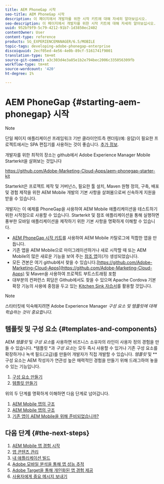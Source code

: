 ```yaml
---
title: AEM PhoneGap 시작
seo-title: AEM PhoneGap 시작
description: 이 페이지에서 개발자를 위한 시작 키트에 대해 자세히 알아보십시오.
seo-description: 이 페이지에서 개발자를 위한 시작 키트에 대해 자세히 알아보십시오.
uuid: 952bf9f9-5c79-4212-91b7-1d3850ec2402
contentOwner: User
content-type: reference
products: SG_EXPERIENCEMANAGER/6.5/MOBILE
topic-tags: developing-adobe-phonegap-enterprise
discoiquuid: 2ecf05ed-4e56-4e0b-89cf-5161741f9001
translation-type: tm+mt
source-git-commit: a3c303d4e3a85e1b2e794bec2006c335056309fb
workflow-type: tm+mt
source-wordcount: '420'
ht-degree: 1%

---
```



# AEM PhoneGap {#starting-aem-phonegap} 시작

>[!NOTE]
>
>단일 페이지 애플리케이션 프레임워크 기반 클라이언트측 렌더링(예: 응답)이 필요한 프로젝트에서는 SPA 편집기를 사용하는 것이 좋습니다. [추가 정보](/help/sites-developing/spa-overview.md).

개발자를 위한 최적의 장소는 github에서 Adobe Experience Manager Mobile Starterkit을 살펴보는 것입니다

https://github.com/Adobe-Marketing-Cloud-Apps/aem-phonegap-starter-kit

Starterkit은 프로젝트 제작 및 거버넌스, 필요한 툴 설치, Maven 원형 정의, 구축, 배포 및 경험 제작을 위한 AEM Mobile 개발의 기본 사항을 살펴봄으로써 신속하게 지원을 받을 수 있습니다.

개발자는 이 예제를 PhoneGap을 사용하여 AEM Mobile 애플리케이션을 테스트하기 위한 시작점으로 사용할 수 있습니다. Starterkit 및 참조 애플리케이션을 통해 실행하면 풍부한 모바일 애플리케이션을 제작하기 위한 기본 사항을 명확하게 이해할 수 있습니다.

* [AEM PhoneGap 시작 키트](https://github.com/Adobe-Marketing-Cloud-Apps/aem-phonegap-starter-kit)를 사용하여 AEM Mobile 카탈로그에 적합한 앱을 만듭니다.
* 기존 앱을 AEM Mobile으로 마이그레이션하거나 새로 시작할 때 또는 AEM Mobile의 많은 새로운 기능을 보여 주는 [참조 앱](https://github.com/Adobe-Marketing-Cloud-Apps/aem-mobile-hybrid-reference)이(가) 생성되었습니다.
* 모든 견본은 여기 github에서 찾을 수 있습니다.[https://github.com/Adobe-Marketing-Cloud-Apps](https://github.com/Adobe-Marketing-Cloud-Apps) 및 Maven을 사용하여 프로젝트 부트스트래핑 포함
* 대부분의 컨퍼런스 회담은 Github에서도 찾을 수 있으며 Apache Cordova 기본 확장 기능의 사용에 중점을 두고 있는 [Kitchen Sink 자습서](https://github.com/blefebvre/aem-phonegap-kitchen-sink)를 활용할 것입니다.

>[!NOTE]
>
>스타터킷에 익숙해지려면 Adobe Experience Manager *구성 요소 및 템플릿에 대해 학습하는 것이 중요합니다.*

## 템플릿 및 구성 요소 {#templates-and-components}

AEM *템플릿* 및 *구성 요소*&#x200B;를 사용하면 비즈니스 소유자의 라인이 사용자 정의 경험을 만들 수 있습니다. *템플릿 *과 *구성 요소*&#x200B;는 모두 즉시 사용할 수 있거나 기존 구성 요소를 확장하거나 녹색 필드(고급)를 만들어 개발자가 직접 개발할 수 있습니다. *템플릿* 및  ** 구성 요소는 AEM 작성자가 연관성 높은 매력적인 경험을 만들기 위해 드래그하여 놓을 수 있는 기능입니다.

1. [구성 요소 만들기](/help/sites-developing/components.md)
1. [템플릿 만들기](/help/sites-developing/templates.md)

위의 두 단계를 명확하게 이해하면 다음 단계로 넘어갑니다.

1. [AEM Mobile 앱의 구조](/help/mobile/phonegap-structure-an-app.md)
1. [AEM Mobile 앱의 구조](/help/mobile/phonegap-apps-arch.md)
1. [기존 앱이 AEM Mobile을 위해 준비되었습니까?](/help/mobile/phonegap-adding-content-to-imported-app.md)

## 다음 단계 {#the-next-steps}

1. [AEM Mobile 앱 경험 시작](/help/mobile/starting-aem-phonegap-app.md)
1. [앱 콘텐츠 관리](/help/mobile/phonegap-manage-app-content.md)
1. [내 애플리케이션 빌드](/help/mobile/building-app-mobile-phonegap.md)
1. [Adobe 모바일 분석을 통해 앱 성능 추적](/help/mobile/phonegap-intro-to-app-analytics.md)
1. [Adobe Target을 통해 개인화된 앱 경험 제공](/help/mobile/phonegap-aem-mobile-content-personalization.md)
1. [사용자에게 중요 메시지 보내기](/help/mobile/phonegap-push-notifications.md)
